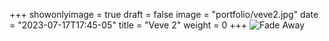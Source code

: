 +++
showonlyimage = true
draft = false
image = "portfolio/veve2.jpg"
date = "2023-07-17T17:45-05"
title = "Veve 2"
weight = 0
+++
![Fade Away](portfolio/veve2.jpg?raw=true)

